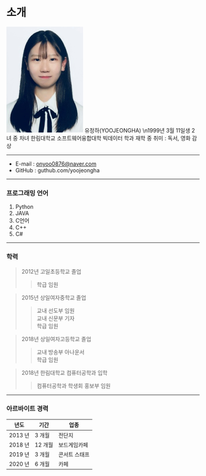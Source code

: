 # 소개

![사진](/untitled.png) 유정하(YOOJEONGHA)  \n1999년 3월 11일생  2녀 중 차녀  한림대학교 소프트웨어융합대학 빅데이터 학과 재학 중  취미 : 독서, 영화 감상  

---
* E-mail : onyoo0876@naver.com  
* GitHub : guthub.com/yoojeongha  

---
### 프로그래밍 언어
1. Python
2. JAVA
3. C언어
4. C++
5. C#  

---
### 학력
> 2012년 고일초등학교 졸업  
>>학급 임원  

> 2015년 상일여자중학교 졸업  
>> 교내 선도부 임원  
>> 교내 신문부 기자    
>> 학급 임원  

> 2018년 상일여자고등학교 졸업  
>> 교내 방송부 아나운서  
>> 학급 임원  

> 2018년 한림대학교 컴퓨터공학과 입학  
>> 컴퓨터공학과 학생회 홍보부 임원  

---
### 아르바이트 경력  
|년도|기간|업종|  
|---|---|---|  
| 2013 년 |  3 개월 | 전단지 |  
| 2018 년 | 12 개월 | 보드게임카페 |  
| 2019 년 |  3 개월 | 콘서트 스태프 |
| 2020 년 |  6 개월 | 카페 |  
  
